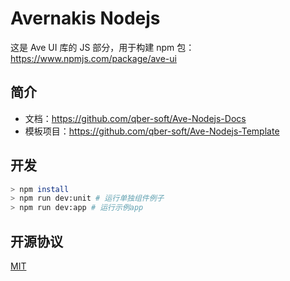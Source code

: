# Avernakis Nodejs

这是 Ave UI 库的 JS 部分，用于构建 npm 包：https://www.npmjs.com/package/ave-ui

## 简介

-   文档：https://github.com/qber-soft/Ave-Nodejs-Docs
-   模板项目：https://github.com/qber-soft/Ave-Nodejs-Template

## 开发

```bash
> npm install
> npm run dev:unit # 运行单独组件例子
> npm run dev:app # 运行示例app
```

## 开源协议

[MIT](../../../LICENSE)
